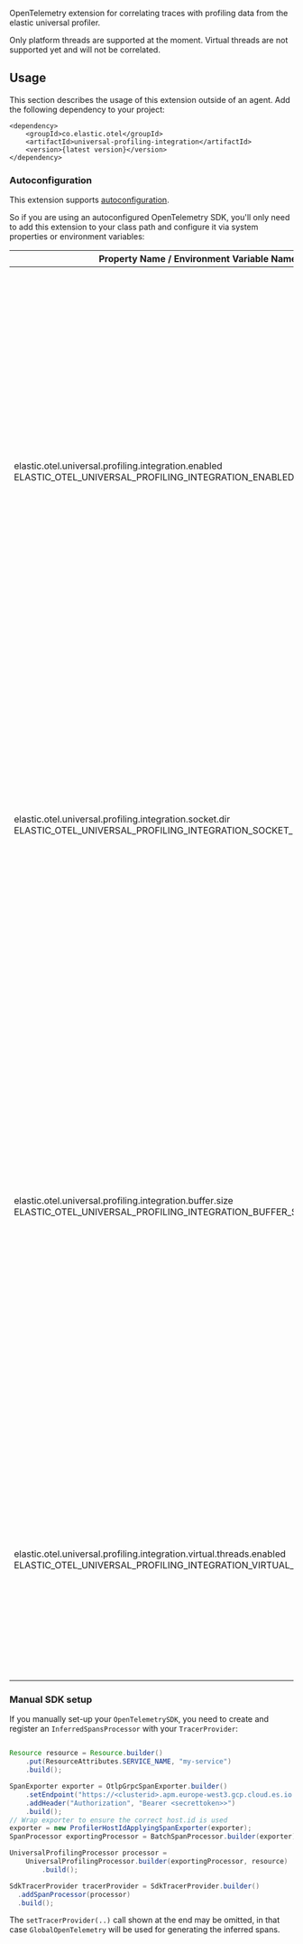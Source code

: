 OpenTelemetry extension for correlating traces with profiling data from the elastic universal profiler.

Only platform threads are supported at the moment. Virtual threads are not supported yet and will not be correlated.

## Usage

This section describes the usage of this extension outside of an agent.
Add the following dependency to your project:

```
<dependency>
    <groupId>co.elastic.otel</groupId>
    <artifactId>universal-profiling-integration</artifactId>
    <version>{latest version}</version>
</dependency>
```

### Autoconfiguration

This extension supports [autoconfiguration](https://github.com/open-telemetry/opentelemetry-java/tree/main/sdk-extensions/autoconfigure).

So if you are using an autoconfigured OpenTelemetry SDK, you'll only need to add this extension to your class path and configure it via system properties or environment variables:

| Property Name  / Environment Variable Name                                                                                                      | Default                                        | Description                                                                                                                                                                                                                                                                                                                                                                                                                                                                                                                                  |
|-------------------------------------------------------------------------------------------------------------------------------------------------|------------------------------------------------|----------------------------------------------------------------------------------------------------------------------------------------------------------------------------------------------------------------------------------------------------------------------------------------------------------------------------------------------------------------------------------------------------------------------------------------------------------------------------------------------------------------------------------------------|
| elastic.otel.universal.profiling.integration.enabled <br/> ELASTIC_OTEL_UNIVERSAL_PROFILING_INTEGRATION_ENABLED                                 | `auto` on supported systems, `false` otherwise | Enables or disables the feature. Possible values are `true`, `false` or `auto`. On `auto` the profiling integration will be installed but remain inactive until the presence of a profiler is detected (Requires a profiling host agent 8.15 or later). This reduces the overhead in the case no profiler is there. When using `auto`, there might be a slight delay until the correlation is activated. So if your application creates spans during startup which you want correlated, you should use `true` instead.                       |
| elastic.otel.universal.profiling.integration.socket.dir <br/> ELASTIC_OTEL_UNIVERSAL_PROFILING_INTEGRATION_SOCKET_DIR                           | the value of the `java.io.tmpdir` JVM-property | The extension needs to bind a socket to a file for communicating with the universal profiling host agent. By default, this socket will be placed in the java.io.tmpdir. This configuration option can be used to change the location. Note that the total path name (including the socket) must not exceed 100 characters due to OS restrictions.                                                                                                                                                                                            |
| elastic.otel.universal.profiling.integration.buffer.size <br/> ELASTIC_OTEL_UNIVERSAL_PROFILING_INTEGRATION_BUFFER_SIZE                         | 8096                                           | The extension needs to buffer ended local-root spans for a short duration to ensure that all of its profiling data has been received. This configuration options configures the buffer size in number of spans. The higher the number of local root spans per second, the higher this buffer size should be set. The extension will log a warning if it is not capable of buffering a span due to insufficient buffer size. This will cause the span to be exported immediately instead with possibly incomplete profiling correlation data. |
| elastic.otel.universal.profiling.integration.virtual.threads.enabled <br/> ELASTIC_OTEL_UNIVERSAL_PROFILING_INTEGRATION_VIRTUAL_THREADS_ENABLED | `true`                                         | Virtual threads need some extra work for correlation: On mount/unmount the span/trace context of the platform thread needs to be kept in sync. This is done by hooking on to JVMTI-events. This option allows to disable support for virtual threads in case this mechanism causes any problems.                                                                                                                                                                                                                                             |


### Manual SDK setup

If you manually set-up your `OpenTelemetrySDK`, you need to create and register an `InferredSpansProcessor` with your `TracerProvider`:

```java

Resource resource = Resource.builder()
    .put(ResourceAttributes.SERVICE_NAME, "my-service")
    .build();

SpanExporter exporter = OtlpGrpcSpanExporter.builder()
    .setEndpoint("https://<clusterid>.apm.europe-west3.gcp.cloud.es.io:443")
    .addHeader("Authorization", "Bearer <secrettoken>>")
    .build();
// Wrap exporter to ensure the correct host.id is used
exporter = new ProfilerHostIdApplyingSpanExporter(exporter);
SpanProcessor exportingProcessor = BatchSpanProcessor.builder(exporter);

UniversalProfilingProcessor processor =
    UniversalProfilingProcessor.builder(exportingProcessor, resource)
        .build();

SdkTracerProvider tracerProvider = SdkTracerProvider.builder()
  .addSpanProcessor(processor)
  .build();
```

The `setTracerProvider(..)` call shown at the end may be omitted, in that case `GlobalOpenTelemetry` will be used for generating the inferred spans.
